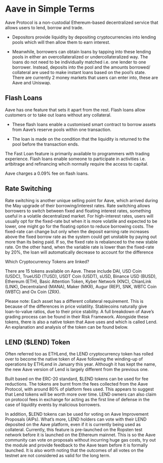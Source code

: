 # Aave in Simple Terms

Aave Protocol is a non-custodial Ethereum-based decentralized service that allows users to lend, borrow and trade.

- Depositors provide liquidity by depositing cryptocurrencies into lending pools which will then allow them to earn interest. 

- Meanwhile, borrowers can obtain loans by tapping into these lending pools in either an overcollateralized or undercollateralized way. The loans do not need to be individually matched i.e. one lender to one borrower. Instead, deposits into the pool and the amounts borrowed/ collateral are used to make instant loans based on the pool’s state. There are currently 2 money markets that users can enter into, these are Aave and Uniswap.

## Flash Loans

Aave has one feature that sets it apart from the rest. Flash loans allow customers or to take out loans without any collateral. 

- These flash loans enable a customised smart contract to borrow assets from Aave’s reserve pools within one transaction. 

- The loan is made on the condition that the liquidity is returned to the pool before the transaction ends. 

The Fast Loan feature is primarily available to programmers with trading experience. Flash loans enable someone to participate in activities i.e. artbitrage and refinancing whcih normally require the access to capital.
 
Aave charges a 0.09% fee on flash loans.

## Rate Switching

Rate switching is another unique selling point for Aave, which arrived during the May upgrade of their borrowing/interest rates. Rate switching allows borrowers to switch between fixed and floating interest rates, something useful in a volatile decentralized market. For high-interest rates, users will usually opt for the fixed-rate but when it is more volatile and expected to be lower, one might go for the floating option to reduce borrowing costs. The fixed-rate can change but only when the deposit earning rate increases above the fixed borrow rate as the system could get unstable by paying out more than its being paid. If so, the fixed rate is rebalanced to the new stable rate. On the other hand, when the variable rate is lower than the fixed-rate by 20%, the loan will automatically decrease to account for the difference


Which Cryptocurrency Tokens are linked?

There are 15 tokens available on Aave. These include DAI, USD Coin (USDC), TrueUSD (TUSD), USDT Coin (USDT), sUSD, Binance USD (BUSD), Ethereum (ETH), Basic Attention Token, Kyber Network (KNC), ChianLink (LINK), Decentraland (MANA), Maker (MKR), Augur (REP), SNK, WBTC Coin (WBTC) and Ox Coin (ZRX).

Please note: Each asset has a different collateral requirement. This is because of the differences in price volatility. Stablecoins naturally give loan-to-value ratios, due to their price stability. A full breakdown of Aave’s grading process can be found in their Risk Framework.
Alongside these tokens, there is also a native token that Aave uses and which is called Lend. An explanation and analysis of the token can be found below.

## LEND ($LEND) Token

Often referred too as ETHLend, the LEND cryptocurrency token has rolled over to become the native token of Aave following the winding-up of operations by ETHLend in January this year. Although it has kept the name, the new Aave version of Lend is largely different from the previous one.

Built based on the ERC-20 standard, $LEND tokens can be used for fee reductions. The tokens are burnt from the fees collected from the Aave Protocol, with around 80% of platform fees used. This appears to suggest that Lend tokens will be worth more over time. LEND owners can also claim on protocol fees in exchange for acting as the first line of defense in the case of liquidity events by malicious borrowers.

In addition, $LEND tokens can be used for voting on Aave Improvement Proposals (AIPs). What’s more, LEND holders can vote with their LEND deposited on the Aave platform, even if it is currently being used as collateral. Currently, this feature is pre-launched on the Ropsten test network before it is launched on the Ethereum mainnet. This is so the Aave community can vote on proposals without incurring huge gas costs, try out the module and provide feedback to the Aave team before it is formally launched. It is also worth noting that the outcomes of all votes on the testnet are not considered as valid for the long term.
